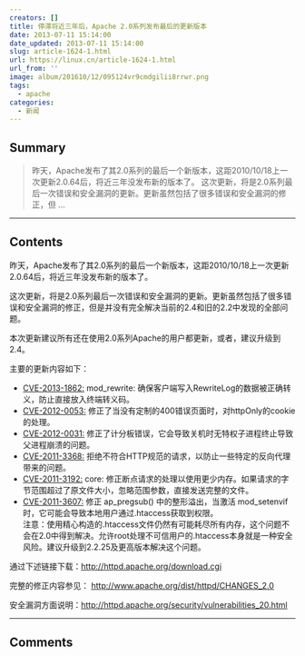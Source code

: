 ```yaml
---
creators: []
title: 停滞将近三年后，Apache 2.0系列发布最后的更新版本
date: 2013-07-11 15:14:00
date_updated: 2013-07-11 15:14:00
slug: article-1624-1.html
url: https://linux.cn/article-1624-1.html
url_from: ''
image: album/201610/12/095124vr9cmdgilii8rrwr.png
tags:
  - apache
categories:
  - 新闻
---
```


## Summary

> 昨天，Apache发布了其2.0系列的最后一个新版本，这距2010/10/18上一次更新2.0.64后，将近三年没发布新的版本了。
> 这次更新，将是2.0系列最后一次错误和安全漏洞的更新。更新虽然包括了很多错误和安全漏洞的修正，但  ...

***

<!-- more -->

## Contents

昨天，Apache发布了其2.0系列的最后一个新版本，这距2010/10/18上一次更新2.0.64后，将近三年没发布新的版本了。

这次更新，将是2.0系列最后一次错误和安全漏洞的更新。更新虽然包括了很多错误和安全漏洞的修正，但是并没有完全解决当前的2.4和旧的2.2中发现的全部问题。

本次更新建议所有还在使用2.0系列Apache的用户都更新，或者，建议升级到2.4。

主要的更新内容如下：

* [CVE-2013-1862:](http://cve.mitre.org/cgi-bin/cvename.cgi?name=CVE-2013-1862) mod\_rewrite: 确保客户端写入RewriteLog的数据被正确转义，防止直接放入终端转义码。
* [CVE-2012-0053:](http://cve.mitre.org/cgi-bin/cvename.cgi?name=CVE-2012-0053) 修正了当没有定制的400错误页面时，对httpOnly的cookie的处理。
* [CVE-2012-0031:](http://cve.mitre.org/cgi-bin/cvename.cgi?name=CVE-2012-0031) 修正了计分板错误，它会导致关机时无特权子进程终止导致父进程崩溃的问题。
* [CVE-2011-3368:](http://cve.mitre.org/cgi-bin/cvename.cgi?name=CVE-2011-3368) 拒绝不符合HTTP规范的请求，以防止一些特定的反向代理带来的问题。
* [CVE-2011-3192:](http://cve.mitre.org/cgi-bin/cvename.cgi?name=CVE-2011-3192) core: 修正断点请求的处理以使用更少内存。如果请求的字节范围超过了原文件大小，忽略范围参数，直接发送完整的文件。
* [CVE-2011-3607:](http://cve.mitre.org/cgi-bin/cvename.cgi?name=CVE-2011-3607) 修正 ap\_pregsub() 中的整形溢出，当激活 mod\_setenvif 时，它可能会导致本地用户通过.htaccess获取到权限。  
注意：使用精心构造的.htaccess文件仍然有可能耗尽所有内存，这个问题不会在2.0中得到解决。允许root处理不可信用户的.htaccess本身就是一种安全风险。建议升级到2.2.25及更高版本解决这个问题。

通过下述链接下载：<http://httpd.apache.org/download.cgi> 

完整的修正内容参见： <http://www.apache.org/dist/httpd/CHANGES_2.0> 

安全漏洞方面说明：<http://httpd.apache.org/security/vulnerabilities_20.html>

***

## Comments
